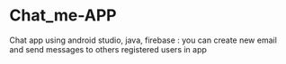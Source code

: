 # Chat_me-APP
Chat app using android studio, java, firebase : you can create new email and send messages to others registered users in app
